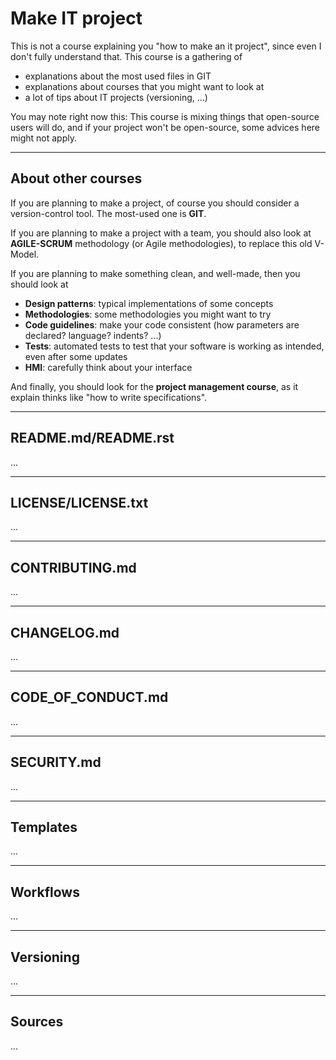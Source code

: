 # Make IT project

This is not a course explaining you "how to make an it project", since even I don't fully understand that. This course is a gathering of

* explanations about the most used files in GIT
* explanations about courses that you might want to look at
* a lot of tips about IT projects (versioning, ...)

You may note right now this: This course is mixing things that open-source users will do, and if your project won't be open-source, some advices here might not apply.

<hr class="sl">

## About other courses

If you are planning to make a project, of course you should consider a version-control tool. The most-used one is **GIT**.

If you are planning to make a project with a team, you should also look at **AGILE-SCRUM** methodology (or Agile methodologies), to replace this old V-Model.

If you are planning to make something clean, and well-made, then you should look at 

* **Design patterns**: typical implementations of some concepts
* **Methodologies**: some methodologies you might want to try
* **Code guidelines**: make your code consistent (how parameters are declared? language? indents? ...)
* **Tests**: automated tests to test that your software is working as intended, even after some updates
* **HMI**: carefully think about your interface

And finally, you should look for the **project management course**, as it explain thinks like "how to write specifications".

<hr class="sr">

## README.md/README.rst

...

<hr class="sl">

## LICENSE/LICENSE.txt

...

<hr class="sr">

## CONTRIBUTING.md

...

<hr class="sl">

## CHANGELOG.md

...

<hr class="sr">

## CODE_OF_CONDUCT.md

...

<hr class="sl">

## SECURITY.md

...

<hr class="sr">

## Templates

...

<hr class="sl">

## Workflows

...

<hr class="sr">

## Versioning

...

<hr class="sl">

## Sources

...
